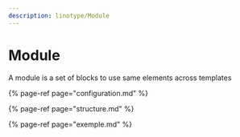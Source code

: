 ```yaml
---
description: linotype/Module
---
```


# Module

A module is a set of blocks to use same elements across templates

{% page-ref page="configuration.md" %}

{% page-ref page="structure.md" %}

{% page-ref page="exemple.md" %}





